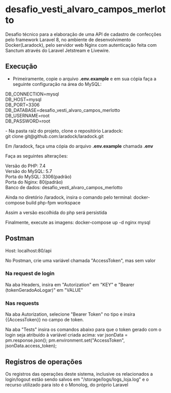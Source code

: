 # desafio_vesti_alvaro_campos_merlotto
<p> Desafio técnico para a elaboração de uma API de cadastro de confecções pelo framework Laravel 8, no ambiente de desenvolvimento Docker(Laradock), pelo servidor web Nginx com autenticação feita com Sanctum através do Laravel Jetstream e Livewire.</p>

## Execução
- Primeiramente, copie o arquivo <strong>.env.example</strong> e em sua cópia faça a seguinte configuração na área do MySQL:

DB_CONNECTION=mysql<br>
DB_HOST=mysql<br>
DB_PORT=3306<br>
DB_DATABASE=desafio_vesti_alvaro_campos_merlotto<br>
DB_USERNAME=root<br>
DB_PASSWORD=root<br>

<p>- Na pasta raíz do projeto, clone o repositório Laradock:<br>
git clone git@github.com:laradock/laradock.git</p>

<p>Em /laradock, faça uma cópia do arquivo <strong>.env.example</strong> chamada <strong>.env</strong></p>
<p>Faça as seguintes alterações:</p>
Versão do PHP: 7.4<br>
Versão do MySQL: 5.7<br>
Porta do MySQL: 3306(padrão)<br>
Porta do Nginx: 80(padrão)<br>
Banco de dados: desafio_vesti_alvaro_campos_merlotto<br>

Ainda no diretório /laradock, insira o comando pelo terminal:
docker-compose build php-fpm workspace

Assim a versão escolhida  do php será persistida

Finalmente, execute as imagens:
docker-compose up -d nginx mysql


## Postman
Host: localhost:80/api

No Postman, crie uma variável chamada "AccessToken", mas sem valor

### Na request de login
Na aba Headers, insira em "Autorization" em "KEY" e "Bearer (tokenGeradoAoLogar)" em "VALUE"

### Nas requests
Na aba Autorization, selecione "Bearer Token" no tipo e insira {{AccessToken}} no campo de token.

Na aba "Tests" insira os comandos abaixo para que o token gerado com o login seja atribuído à variável criada acima:
var jsonData = pm.response.json();
pm.environment.set("AccessToken", jsonData.access_token);

## Registros de operações
Os registros das operações deste sistema, inclusive os relacionados a login/logout estão sendo salvos em "/storage/logs/logs_loja.log" e o recurso utilizado para isto é o Monolog, do próprio Laravel
